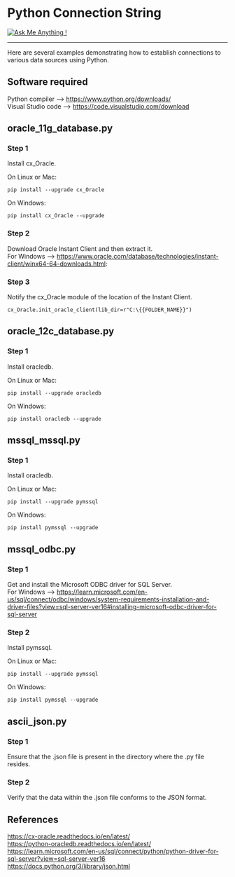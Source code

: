 # Python Connection String
[![Ask Me Anything !](https://img.shields.io/badge/Ask%20me-anything-1abc9c.svg)](https://GitHub.com/Naereen/ama)
________________________

 Here are several examples demonstrating how to establish connections to various data sources using Python.

## Software required
Python compiler --> https://www.python.org/downloads/  
Visual Studio code --> https://code.visualstudio.com/download  

## oracle_11g_database.py

### Step 1
Install cx_Oracle.  
  
  On Linux or Mac:  
    
    pip install --upgrade cx_Oracle

  On Windows:  

    pip install cx_Oracle --upgrade

### Step 2
Download Oracle Instant Client and then extract it.  
For Windows --> https://www.oracle.com/database/technologies/instant-client/winx64-64-downloads.html:

  
### Step 3
Notify the cx_Oracle module of the location of the Instant Client.

    cx_Oracle.init_oracle_client(lib_dir=r"C:\{{FOLDER_NAME}}")

## oracle_12c_database.py

### Step 1
Install oracledb.  
  
  On Linux or Mac:  
    
    pip install --upgrade oracledb

  On Windows:  

    pip install oracledb --upgrade

## mssql_mssql.py

### Step 1
Install oracledb.  
  
  On Linux or Mac:  
    
    pip install --upgrade pymssql

  On Windows:  

    pip install pymssql --upgrade

## mssql_odbc.py

### Step 1
Get and install the Microsoft ODBC driver for SQL Server.  
For Windows --> https://learn.microsoft.com/en-us/sql/connect/odbc/windows/system-requirements-installation-and-driver-files?view=sql-server-ver16#installing-microsoft-odbc-driver-for-sql-server
  
### Step 2
Install pymssql.  
  
  On Linux or Mac:  
    
    pip install --upgrade pymssql

  On Windows:  

    pip install pymssql --upgrade

## ascii_json.py

### Step 1
Ensure that the .json file is present in the directory where the .py file resides.

### Step 2
Verify that the data within the .json file conforms to the JSON format.

## References
https://cx-oracle.readthedocs.io/en/latest/  
https://python-oracledb.readthedocs.io/en/latest/  
https://learn.microsoft.com/en-us/sql/connect/python/python-driver-for-sql-server?view=sql-server-ver16  
https://docs.python.org/3/library/json.html

